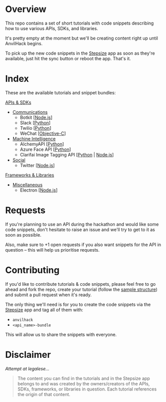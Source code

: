 # Overview

This repo contains a set of short tutorials with code snippets describing how to use various APIs, SDKs, and libraries.

It's pretty empty at the moment but we'll be creating content right up until AnvilHack begins.

To pick up the new code snippets in the [Stepsize](http://stepsize.com/?ref=anvilhack) app as soon as they're available, just hit the sync button or reboot the app. That's it.

# Index

These are the available tutorials and snippet bundles:

[APIs & SDKs](https://github.com/Stepsize/tutorials/tree/master/apis_sdks)
- [Communications](https://github.com/Stepsize/tutorials/tree/master/apis_sdks/communications)
  - Botkit [[Node.js](https://github.com/Stepsize/tutorials/blob/master/apis_sdks/communications/botkit_js.md)]
  - Slack [[Python](https://github.com/Stepsize/tutorials/blob/master/apis_sdks/communications/slack_py.md)]
  - Twilio [[Python](https://github.com/Stepsize/tutorials/blob/master/apis_sdks/communications/twilio_py.md)]
  - WeChat [[Objective-C](https://github.com/Stepsize/tutorials/blob/master/apis_sdks/communications/wechat_objc.md)]
- [Machine Intelligence](https://github.com/Stepsize/tutorials/tree/master/apis_sdks/machine_intelligence)
  - AlchemyAPI [[Python](https://github.com/Stepsize/tutorials/blob/master/apis_sdks/machine_intelligence/alchemyapi_py.md)]
  - Azure Face API [[Python](https://github.com/Stepsize/tutorials/blob/master/apis_sdks/machine_intelligence/azure-face_py.md)]
  - Clarifai Image Tagging API [[Python](https://github.com/Stepsize/tutorials/blob/master/apis_sdks/machine_intelligence/clarifai-image_py.md) | [Node.js](https://github.com/Stepsize/tutorials/blob/master/apis_sdks/machine_intelligence/clarifai-image_js.md)]
- [Social](https://github.com/Stepsize/tutorials/tree/master/apis_sdks/social)
  - Twitter [[Node.js](https://github.com/Stepsize/tutorials/blob/master/apis_sdks/social/twitter_js.md)]

[Frameworks & Libraries](https://github.com/Stepsize/tutorials/tree/master/frameworks_libraries)
- [Miscellaneous](https://github.com/Stepsize/tutorials/tree/master/frameworks_libraries/misc)
  - Electron [[Node.js](https://github.com/Stepsize/tutorials/tree/master/frameworks_libraries/misc/electron_js.md)]

# Requests

If you're planning to use an API during the hackathon and would like some code snippets, don't hesitate to raise an issue and we'll try to get to it as soon as possible.

Also, make sure to +1 open requests if you also want snippets for the API in question – this will help us prioritise requests.

# Contributing

If you'd like to contribute tutorials & code snippets, please feel free to go ahead and fork the repo, create your tutorial (follow the [sample structure](https://github.com/Stepsize/tutorials/blob/master/sample.md)) and submit a pull request when it's ready.

The only thing we'll need is for you to create the code snippets via the [Stepsize](http://stepsize.com/?ref=anvilhack) app and tag all of them with:
- `anvilhack`
- `<api_name>-bundle`

This will allow us to share the snippets with everyone.

# Disclaimer

_Attempt at legalese..._
>The content you can find in the tutorials and in the Stepsize app belongs to and was created by the owners/creators of the APIs, SDKs, frameworks, or libraries in question. Each tutorial references the origin of that content.
